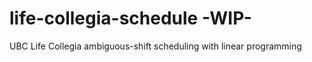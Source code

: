 # life-collegia-schedule -WIP-
UBC Life Collegia ambiguous-shift scheduling with linear programming
